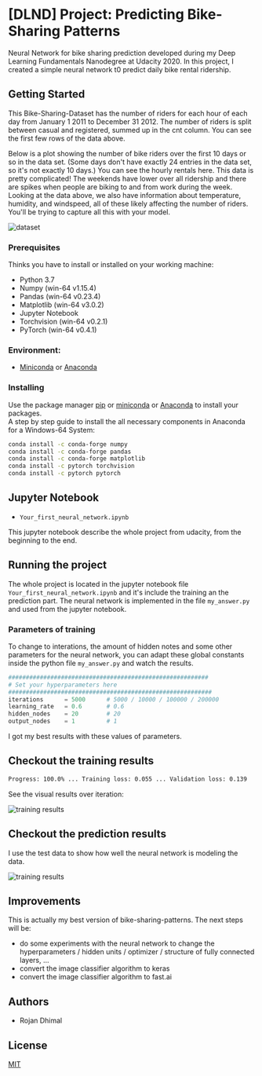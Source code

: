 # [DLND] Project: Predicting Bike-Sharing Patterns

Neural Network for bike sharing prediction developed during my Deep Learning Fundamentals Nanodegree at Udacity 2020.
In this project, I created a simple neural network t0 predict daily bike rental ridership.

## Getting Started

This Bike-Sharing-Dataset has the number of riders for each hour of each day from January 1 2011 to December 31 2012. The number of riders is split between casual and registered, summed up in the cnt column. You can see the first few rows of the data above.

Below is a plot showing the number of bike riders over the first 10 days or so in the data set. (Some days don't have exactly 24 entries in the data set, so it's not exactly 10 days.) You can see the hourly rentals here. This data is pretty complicated! The weekends have lower over all ridership and there are spikes when people are biking to and from work during the week. Looking at the data above, we also have information about temperature, humidity, and windspeed, all of these likely affecting the number of riders. You'll be trying to capture all this with your model.

![dataset](./assets/dataset.png)

### Prerequisites

Thinks you have to install or installed on your working machine:

* Python 3.7
* Numpy (win-64 v1.15.4)
* Pandas (win-64 v0.23.4)
* Matplotlib (win-64 v3.0.2)
* Jupyter Notebook
* Torchvision (win-64 v0.2.1)
* PyTorch (win-64 v0.4.1)

### Environment:
* [Miniconda](https://conda.io/miniconda.html) or [Anaconda](https://www.anaconda.com/download/)

### Installing

Use the package manager [pip](https://pip.pypa.io/en/stable/) or
[miniconda](https://conda.io/miniconda.html) or [Anaconda](https://www.anaconda.com/download/) to install your packages.  
A step by step guide to install the all necessary components in Anaconda for a Windows-64 System:
```bash
conda install -c conda-forge numpy
conda install -c conda-forge pandas
conda install -c conda-forge matplotlib
conda install -c pytorch torchvision
conda install -c pytorch pytorch
```

## Jupyter Notebook
* `Your_first_neural_network.ipynb`

This jupyter notebook describe the whole project from udacity, from the beginning to the end.

## Running the project

The whole project is located in the jupyter notebook file `Your_first_neural_network.ipynb` and it's include the training an the prediction part. The neural network is implemented in the file `my_answer.py` and used from the jupyter notebook.

### Parameters of training

To change to interations, the amount of hidden notes and some other parameters for the neural network, you can adapt these global constants inside the python file `my_answer.py` and watch the results.

```python
#########################################################
# Set your hyperparameters here
##########################################################
iterations      = 5000      # 5000 / 10000 / 100000 / 200000
learning_rate   = 0.6       # 0.6     
hidden_nodes    = 20        # 20
output_nodes    = 1         # 1
```
I got my best results with these values of parameters.

## Checkout the training results

```bash
Progress: 100.0% ... Training loss: 0.055 ... Validation loss: 0.139
```
See the visual results over iteration:

![training results](./assets/result_training.png)

## Checkout the prediction results

I use the test data to show how well the neural network is modeling the data.

![training results](./assets/result_prediction.png)

## Improvements

This is actually my best version of bike-sharing-patterns.
The next steps will be:
* do some experiments with the neural network to change the hyperparameters / hidden units / optimizer / structure of fully connected layers, ...
* convert the image classifier algorithm to keras
* convert the image classifier algorithm to fast.ai

## Authors

* Rojan Dhimal

## License
[MIT](https://choosealicense.com/licenses/mit/)
